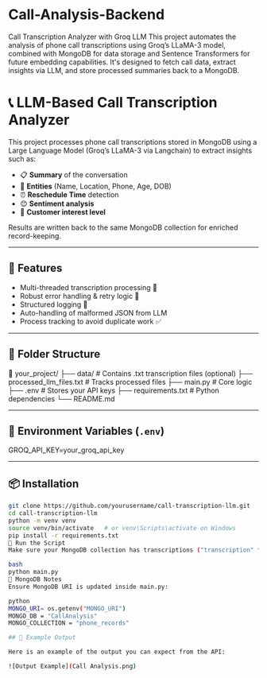 # Call-Analysis-Backend
Call Transcription Analyzer with Groq LLM This project automates the analysis of phone call transcriptions using Groq’s LLaMA-3 model, combined with MongoDB for data storage and Sentence Transformers for future embedding capabilities. It's designed to fetch call data, extract insights via LLM, and store processed summaries back to a MongoDB.


# 📞 LLM-Based Call Transcription Analyzer

This project processes phone call transcriptions stored in MongoDB using a Large Language Model (Groq’s LLaMA-3 via Langchain) to extract insights such as:

- 📋 **Summary** of the conversation  
- 🧠 **Entities** (Name, Location, Phone, Age, DOB)  
- ⏰ **Reschedule Time** detection  
- 😊 **Sentiment analysis**  
- 💬 **Customer interest level**

Results are written back to the same MongoDB collection for enriched record-keeping.

---

## 🔧 Features

- Multi-threaded transcription processing 🚀
- Robust error handling & retry logic 🔄
- Structured logging 📜
- Auto-handling of malformed JSON from LLM
- Process tracking to avoid duplicate work ✅

---

## 📂 Folder Structure

📁 your_project/ ├── data/ # Contains .txt transcription files (optional) ├── processed_llm_files.txt # Tracks processed files ├── main.py # Core logic ├── .env # Stores your API keys ├── requirements.txt # Python dependencies └── README.md

---

## 🧪 Environment Variables (`.env`)

GROQ_API_KEY=your_groq_api_key

---

## 📦 Installation

```bash
git clone https://github.com/yourusername/call-transcription-llm.git
cd call-transcription-llm
python -m venv venv
source venv/bin/activate   # or venv\Scripts\activate on Windows
pip install -r requirements.txt
🚀 Run the Script
Make sure your MongoDB collection has transcriptions ("transcription" field in each doc):

bash
python main.py
🔐 MongoDB Notes
Ensure MongoDB URI is updated inside main.py:

python
MONGO_URI= os.getenv("MONGO_URI")
MONGO_DB = "CallAnalysis"
MONGO_COLLECTION = "phone_records"

## 📸 Example Output

Here is an example of the output you can expect from the API:

![Output Example](Call Analysis.png)
